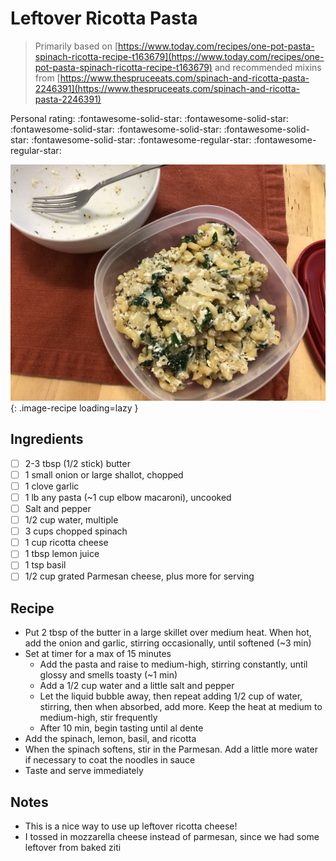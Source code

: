 # Leftover Ricotta Pasta

> Primarily based on [https://www.today.com/recipes/one-pot-pasta-spinach-ricotta-recipe-t163679](https://www.today.com/recipes/one-pot-pasta-spinach-ricotta-recipe-t163679) and recommended mixins from [https://www.thespruceeats.com/spinach-and-ricotta-pasta-2246391](https://www.thespruceeats.com/spinach-and-ricotta-pasta-2246391)

<!-- {cts} rating=3; (User can specify rating on scale of 1-5) -->

Personal rating: :fontawesome-solid-star: :fontawesome-solid-star: :fontawesome-solid-star: :fontawesome-solid-star: :fontawesome-solid-star: :fontawesome-solid-star: :fontawesome-regular-star: :fontawesome-regular-star:

<!-- {cte} -->

<!-- {cts} name_image=leftover_ricotta_pasta.jpg; (User can specify image name) -->

![leftover_ricotta_pasta.jpg](./leftover_ricotta_pasta.jpg){: .image-recipe loading=lazy }

<!-- {cte} -->

## Ingredients

* [ ] 2-3 tbsp (1/2 stick) butter
* [ ] 1 small onion or large shallot, chopped
* [ ] 1 clove garlic
* [ ] 1 lb any pasta (~1 cup elbow macaroni), uncooked
* [ ] Salt and pepper
* [ ] 1/2 cup water, multiple
* [ ] 3 cups chopped spinach
* [ ] 1 cup ricotta cheese
* [ ] 1 tbsp lemon juice
* [ ] 1 tsp basil
* [ ] 1/2 cup grated Parmesan cheese, plus more for serving

## Recipe

* Put 2 tbsp of the butter in a large skillet over medium heat. When hot, add the onion and garlic, stirring occasionally, until softened (~3 min)
* Set at timer for a max of 15 minutes
    * Add the pasta and raise to medium-high, stirring constantly, until  glossy and smells toasty (~1 min)
    * Add a 1/2 cup water and a little salt and pepper
    * Let the liquid bubble away, then repeat adding 1/2 cup of water, stirring, then when absorbed, add more. Keep the heat at medium to medium-high, stir frequently
    * After 10 min, begin tasting until al dente
* Add the spinach, lemon, basil, and ricotta
* When the spinach softens, stir in the Parmesan. Add a little more water if necessary to coat the noodles in sauce
* Taste and serve immediately

## Notes

* This is a nice way to use up leftover ricotta cheese!
* I tossed in mozzarella cheese instead of parmesan, since we had some leftover from baked ziti
